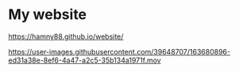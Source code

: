 # My website 

https://hamny88.github.io/website/ 




https://user-images.githubusercontent.com/39648707/163680896-ed31a38e-8ef6-4a47-a2c5-35b134a1971f.mov




